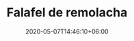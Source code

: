 ---
title: "Falafel de remolacha"
date: 2020-05-07T14:46:10+06:00
description: "Falafel de remolacha"
type: "recipe"
image: "images/recipes/falafel-remolacha-2.jpg"
cuisine: Arabe
suitableForDiet: VeganDiet
categories: tapa
yield: 20 bolitas
prepTime: 20
cookTime: 60
totalTime: 80
tags: 
- "garbanzos"
- "remolacha"
ingredients:
- garbanzos
directions:
- 
tips:
---